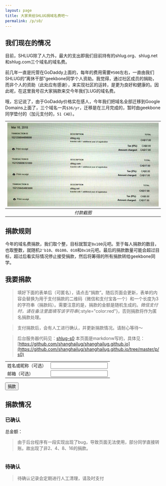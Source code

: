 ```yaml
---
layout: page
title: 大家来给SHLUG捐域名费吧～
permalink: /p/s0/
---
```

<script type="text/javascript" src="/js/jquery-3.3.1.min.js"></script>
<script type="text/javascript" src="default.js"></script>

## 我们现在的情况

目前，SHLUG除了人力外，最大的支出即我们目前持有的shlug.org、shlug.net和shlug.com三个域名的域名费。

前几年一直是托管在GoDaddy上面的，每年的费用需要`¥500`左右，一直由我们SHLUG的“离休干部”geekbone同学个人资助。我觉得，通过社区成员的捐助，而非个人的资助（此处应有感谢），来实现社区的运转，是更为良好和健康的。因此呢，在这里我号召大家捐款来交今年我们LUG的域名费。

哦，忘记说了，由于GoDaddy价格实在感人，今年我们把域名全部迁移到Google Domains上面了，三个域名一共`$36/yr`，迁移是在三月完成的，暂时由geekbone同学垫付的（加元支付的，`51 CAD`）。

|![付款截图](ns_fee_2018.jpg)|
|:--:|
|*付款截图*|

## 捐款规则

今年的域名费捐款，我们取个整，目标就暂定`0x100`元吧。至于每人捐款的数目，也取整数，就随机`2'b10`、`0b100`、`010`和`0x10`元吧。最后的捐款数量可能会超过目标，超过后看实际情况停止接受捐款，然后将筹得的所有捐款转给geekbone同学。

## 我要捐款

> 填好下面的表单后（可匿名），请点击“捐款”。随后页面会更新，表单的内容会替换为用于支付捐款的二维码（微信和支付宝各一个）和一个长度为3的字符串（捐款码）。需要注意的是，捐款的金额是随机生成的。*微信支付时，请在备注里面填写该字符串*{:style="color:red"}，否则捐款将作为匿名捐款处理。

> 支付捐款后，会有人工进行确认，并更新捐款情况。请耐心等待～

> 后台服务器代码见：[shlug-s0](https://github.com/shanghailug/shlug-s0)
> 本页面是markdonw写的，具体见： [https://github.com/shanghailug/shanghailug.github.io](https://github.com/shanghailug/shanghailug.github.io/tree/master/p/s0)

<form id="donate-form" action="http://dyn.shlug.org/s0/h">
<table>
<tr>
<td>姓名或昵称（可选）</td>
<td><input type="text" id="name" name="name" maxlength="16" /></td>
</tr>

<tr>
<td>邮箱（可选）</td>
<td><input type="text" id="email" name="email" maxlength="32" /></td>
</tr>
</table>

<p></p>
<p><input type="submit" id="submit" value="捐款"/></p>
</form>

## 捐款情况

### 已确认

总金额： <span id="total-number"></span>

> 由于后台程序有一段实现出现了bug，导致页面无法使用，部分同学直接转账。故出现了非2、4、8、16的捐款。

<table id="tbl-done" style="border:1px;"><tbody></tbody></table>

### 待确认

> 待确认记录会定期进行人工清理，请及时支付

<table id="tbl-todo"><tbody></tbody></table>

